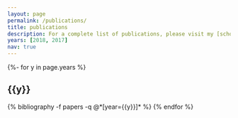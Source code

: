 ```yaml
---
layout: page
permalink: /publications/
title: publications
description: For a complete list of publications, please visit my [scholar](https://scholar.google.com/citations?user=o-Q9KhwAAAAJ) page.
years: [2018, 2017]
nav: true
---
```

<!-- _pages/publications.md -->
<div class="publications">

{%- for y in page.years %}
  <h2 class="year">{{y}}</h2>
  {% bibliography -f papers -q @*[year={{y}}]* %}
{% endfor %}

</div>
